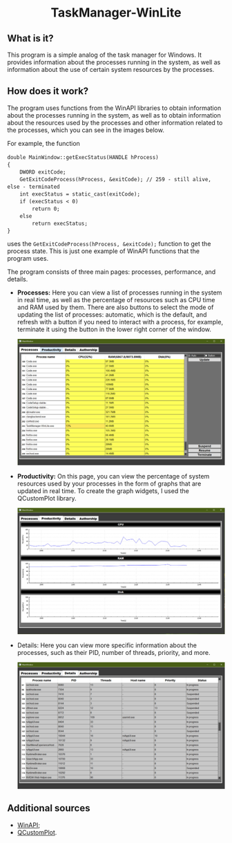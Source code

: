 <h1 align="center">TaskManager-WinLite</h1>
<h2>What is it?</h2>
<p>This program is a simple analog of the task manager for Windows. It provides information about the processes running in 
the system, as well as information about the use of certain system resources by the processes.</p>
<h2>How does it work?</h2>
<p>The program uses functions from the WinAPI libraries to obtain information about the processes running in the system, 
as well as to obtain information about the resources used by the processes and other information related to the processes, 
which you can see in the images below.</p>
<p>For example, the function</p>
<p>
<code>double MainWindow::getExecStatus(HANDLE hProcess)
{
    DWORD exitCode;
    GetExitCodeProcess(hProcess, &exitCode); // 259 - still alive, else - terminated
    int execStatus = static_cast<int>(exitCode);
    if (execStatus < 0)
        return 0;
    else
        return execStatus;
}</code>
</p>
<p>uses the <code>GetExitCodeProcess(hProcess, &exitCode);</code> function to get the process state. This is just one example 
of WinAPI functions that the program uses.</p>
<p>The program consists of three main pages: processes, performance, and details.</p>
<p>
    <ul>
        <li>
            <p><b>Processes:</b> Here you can view a list of processes running in the system in real time, as well as the percentage of 
            resources such as CPU time and RAM used by them. There are also buttons to select the mode of updating the list of processes: 
            automatic, which is the default, and refresh with a button if you need to interact with a process, for example, terminate it 
            using the button in the lower right corner of the window.</p>
            <p align="center"><img src="./img/processes.jpg"></p>
        </li>
        <li>
            <p><b>Productivity:</b> On this page, you can view the percentage of system resources used by your processes in the form of graphs 
            that are updated in real time. To create the graph widgets, I used the QCustomPlot library.</p>
            <p align="center"><img src="./img/productivity.jpg"></p>
        </li>
        <li>
            <p>Details: Here you can view more specific information about the processes, such as their PID, number of threads, priority, 
            and more.</p>
            <p align="center"><img src="./img/details.jpg"></p>
        </li>
    </ul> 
</p>
<h2>Additional sources</h2>
<p>
    <ul>
        <li><a href="https://learn.microsoft.com/en-us/windows/win32/api">WinAPI</a>;</li>
        <li><a href="https://www.qcustomplot.com">QCustomPlot</a>.</li>
    </ul> 
</p>